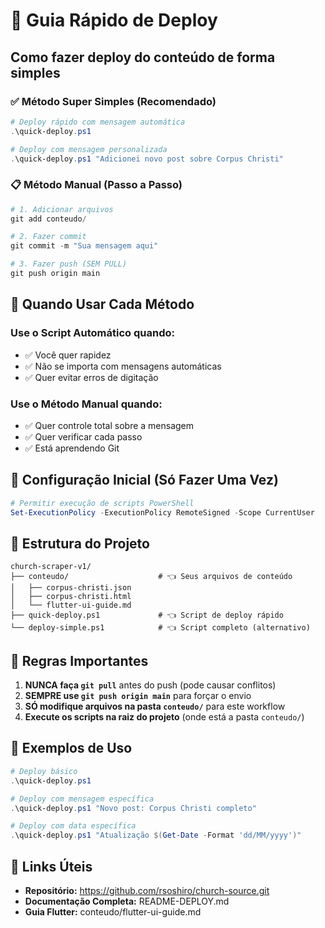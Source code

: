 # 🚀 Guia Rápido de Deploy

## Como fazer deploy do conteúdo de forma simples

### ✅ **Método Super Simples (Recomendado)**

```powershell
# Deploy rápido com mensagem automática
.\quick-deploy.ps1

# Deploy com mensagem personalizada
.\quick-deploy.ps1 "Adicionei novo post sobre Corpus Christi"
```

### 📋 **Método Manual (Passo a Passo)**

```powershell
# 1. Adicionar arquivos
git add conteudo/

# 2. Fazer commit
git commit -m "Sua mensagem aqui"

# 3. Fazer push (SEM PULL)
git push origin main
```

## 🎯 **Quando Usar Cada Método**

### Use o **Script Automático** quando:
- ✅ Você quer rapidez
- ✅ Não se importa com mensagens automáticas
- ✅ Quer evitar erros de digitação

### Use o **Método Manual** quando:
- ✅ Quer controle total sobre a mensagem
- ✅ Quer verificar cada passo
- ✅ Está aprendendo Git

## 🔧 **Configuração Inicial (Só Fazer Uma Vez)**

```powershell
# Permitir execução de scripts PowerShell
Set-ExecutionPolicy -ExecutionPolicy RemoteSigned -Scope CurrentUser
```

## 📁 **Estrutura do Projeto**

```
church-scraper-v1/
├── conteudo/                    # 👈 Seus arquivos de conteúdo
│   ├── corpus-christi.json
│   ├── corpus-christi.html
│   └── flutter-ui-guide.md
├── quick-deploy.ps1             # 👈 Script de deploy rápido
└── deploy-simple.ps1            # 👈 Script completo (alternativo)
```

## 🚨 **Regras Importantes**

1. **NUNCA faça `git pull`** antes do push (pode causar conflitos)
2. **SEMPRE use `git push origin main`** para forçar o envio
3. **SÓ modifique arquivos na pasta `conteudo/`** para este workflow
4. **Execute os scripts na raiz do projeto** (onde está a pasta `conteudo/`)

## 🎉 **Exemplos de Uso**

```powershell
# Deploy básico
.\quick-deploy.ps1

# Deploy com mensagem específica
.\quick-deploy.ps1 "Novo post: Corpus Christi completo"

# Deploy com data específica
.\quick-deploy.ps1 "Atualização $(Get-Date -Format 'dd/MM/yyyy')"
```

## 🔗 **Links Úteis**

- **Repositório:** https://github.com/rsoshiro/church-source.git
- **Documentação Completa:** README-DEPLOY.md
- **Guia Flutter:** conteudo/flutter-ui-guide.md 